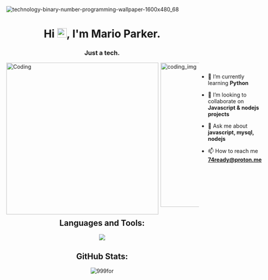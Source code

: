 ![technology-binary-number-programming-wallpaper-1600x480_68](https://github.com/user-attachments/assets/9d100961-cd20-498b-b6e8-e097d1261db2)

<h1 align="center">Hi <img src="https://media.giphy.com/media/hvRJCLFzcasrR4ia7z/giphy.gif" width="25px">, I'm Mario Parker.</h1>
<h3 align="center">Just a tech.</h3>

 <img align="left" alt="Coding" width="400" src="https://github.com/user-attachments/assets/38af6abf-3614-4b78-b0e0-82aba283ec5f">

 
<div style="display:flex">
  <img align="right" alt="coding_img" width="380" src="(https://github.com/user-attachments/assets/5e13c88e-86e6-4c0f-99eb-c8f379b7e779)
">
  </p>


- 🌱 I’m currently learning **Python**

- 👯 I’m looking to collaborate on **Javascript & nodejs projects**

- 💬 Ask me about **javascript, mysql, nodejs**

- 📫 How to reach me **74ready@proton.me**

</div>



<h2 align="center">Languages and Tools:</h2>
<p align="center"> 
  <img src="https://skillicons.dev/icons?i=redux,bootstrap,css,discord,django,git,github,gitlab,html,javascript,linux,mysql,nodejs,selenium,vscode=10">
</p>


<h2 align="center">GitHub Stats:</h3>
<div align="center">

<img src="https://github-readme-stats.vercel.app/api/top-langs?username=999for&layout=compact&include_all_commits=true&count_private=true&show_icons=true&line_height=20&title_color=7A7ADB&icon_color=2234AE&text_color=D3D3D3&bg_color=0,000000,130F40" alt="999for" />
</div>

